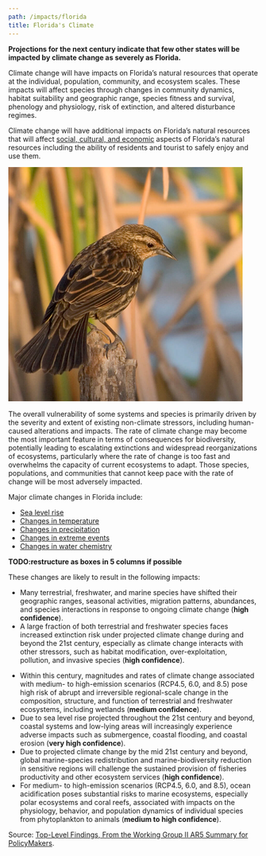```yaml
---
path: /impacts/florida
title: Florida's Climate
---
```


<content-header icon="florida_impacts" title="Impacts of Climate Change in Florida">
</content-header>

**Projections for the next century indicate that few other states will be impacted by climate change as severely as Florida.**

Climate change will have impacts on Florida’s natural resources that operate at the individual, population, community, and ecosystem scales. These impacts will affect species through changes in community dynamics, habitat suitability and geographic range, species fitness and survival, phenology and physiology, risk of extinction, and altered disturbance regimes.

Climate change will have additional impacts on Florida’s natural resources that will affect [social, cultural, and economic](/impacts/florida/social) aspects of Florida’s natural resources including the ability of residents and tourist to safely enjoy and use them.

<div class="float-right thumbnail-large" style="margin-right: 2rem;">
<!-- https://www.flickr.com/photos/evergladesnps/9099305573/ -->
<img src="9099305573_29c509e6d1_k.jpg" alt="Cape sable sea side sparrow photo" />
</div>

The overall vulnerability of some systems and species is primarily driven by the severity and extent of existing non-climate stressors, including human-caused alterations and impacts. The rate of climate change may become the most important feature in terms of consequences for biodiversity, potentially leading to escalating extinctions and widespread reorganizations of ecosystems, particularly where the rate of change is too fast and overwhelms the capacity of current ecosystems to adapt. Those species, populations, and communities that cannot keep pace with the rate of change will be most adversely impacted.

Major climate changes in Florida include:

- [Sea level rise](/impacts/florida/slr)
- [Changes in temperature](/impacts/florida/temperature)
- [Changes in precipitation](/impacts/florida/precipitation)
- [Changes in extreme events](/impacts/florida/extreme-events)
- [Changes in water chemistry](/impacts/florida/co2)

**TODO:restructure as boxes in 5 columns if possible**

These changes are likely to result in the following impacts:

- Many terrestrial, freshwater, and marine species have shifted their geographic ranges, seasonal activities, migration patterns, abundances, and species interactions in response to ongoing climate change (**high confidence**).
- A large fraction of both terrestrial and freshwater species faces increased extinction risk under projected climate change during and beyond the 21st century, especially as climate change interacts with other stressors, such as habitat modification, over-exploitation, pollution, and invasive species (**high confidence**).

* Within this century, magnitudes and rates of climate change associated with medium- to high-emission scenarios (RCP4.5, 6.0, and 8.5) pose high risk of abrupt and irreversible regional-scale change in the composition, structure, and function of terrestrial and freshwater ecosystems, including wetlands (**medium confidence**).
* Due to sea level rise projected throughout the 21st century and beyond, coastal systems and low-lying areas will increasingly experience adverse impacts such as submergence, coastal flooding, and coastal erosion (**very high confidence**).
* Due to projected climate change by the mid 21st century and beyond, global marine-species redistribution and marine-biodiversity reduction in sensitive regions will challenge the sustained provision of fisheries productivity and other ecosystem services (**high confidence**).
* For medium- to high-emission scenarios (RCP4.5, 6.0, and 8.5), ocean acidification poses substantial risks to marine ecosystems, especially polar ecosystems and coral reefs, associated with impacts on the physiology, behavior, and population dynamics of individual species from phytoplankton to animals (**medium to high confidence**).

Source: [Top-Level Findings, From the Working Group II AR5 Summary for PolicyMakers](https://www.ipcc.ch/site/assets/uploads/2018/03/WGIIAR5_SPM_Top_Level_Findings-1.pdf).
